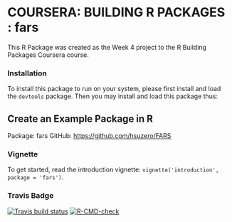 # COURSERA: BUILDING R PACKAGES : fars

This R Package was created as the Week 4 project to the R Building Packages
Coursera course.

### Installation

To install this package to run on your system, please first install and load the `devtools` package. Then you may install and load this package thus:

## Create an Example Package in R 
Package: fars
GitHub:  https://github.com/hsuzero/FARS

### Vignette

To get started, read the introduction vignette: `vignette('introduction', package = 'fars')`.

### Travis Badge
<!-- badges: start -->
  [![Travis build status](https://travis-ci.com/hsuzero/FARS.svg?branch=main)](https://travis-ci.com/hsuzero/FARS)
[![R-CMD-check](https://github.com/hsuzero/FARS/workflows/R-CMD-check/badge.svg)](https://github.com/hsuzero/FARS/actions)
<!-- badges: end -->
